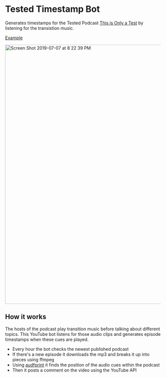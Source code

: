 # Tested Timestamp Bot

Generates timestamps for the Tested Podcast [This is Only a Test](https://www.tested.com/podcast/this-is-only-a-test/) by listening for the transistion music.

[Example](https://www.youtube.com/watch?v=Szk0Lqe3qlM&lc=UgwEXngHAyQ6Nwr9eFh4AaABAg)

<img width="836" alt="Screen Shot 2019-07-07 at 8 22 39 PM" src="https://user-images.githubusercontent.com/6628497/60775843-ff778c80-a0f4-11e9-89bb-03cdcd5fbd7d.png">

## How it works

The hosts of the podcast play transition music before talking about different topics. This YouTube bot listens for those audio clips and generates episode timestamps when these cues are played.

* Every hour the bot checks the newest published podcast
* If there's a new episode it downloads the mp3 and breaks it up into pieces using ffmpeg
* Using [audfprint](https://github.com/dpwe/audfprint) it finds the position of the audio cues within the podcast
* Then it posts a comment on the video using the YouTube API

